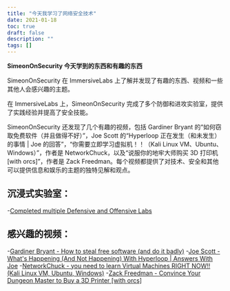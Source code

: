 ```yaml
---
title: "今天我学习了网络安全技术"
date: 2021-01-18
toc: true
draft: false
description: ""
tags: []
---
```


**SimeonOnSecurity 今天学到的东西和有趣的东西**

SimeonOnSecurity 在 ImmersiveLabs 上了解并发现了有趣的东西、视频和一些其他人会感兴趣的主题。

在 ImmersiveLabs 上，SimeonOnSecurity 完成了多个防御和进攻实验室，提供了实践经验并提高了安全技能。

SimeonOnSecurity 还发现了几个有趣的视频，包括 Gardiner Bryant 的“如何窃取免费软件（并且做得不好）”，Joe Scott 的“Hyperloop 正在发生（和未发生）的事情 | Joe 的回答”，“你需要立即学习虚拟机！！（Kali Linux VM、Ubuntu、Windows）”，作者是 NetworkChuck，以及“说服你的地牢大师购买 3D 打印机 [with orcs]”，作者是 Zack Freedman。每个视频都提供了对技术、安全和其他可以提供信息和娱乐的主题的独特见解和观点。

## 沉浸式实验室：
-[Completed multiple Defensive and Offensive Labs](https://www.immersivelabs.com/)

## 感兴趣的视频：
-[Gardiner Bryant - How to steal free software (and do it badly)](https://www.youtube.com/watch?v=7bYpZpTCUFA)
-[Joe Scott - What's Happening (And Not Happening) With Hyperloop | Answers With Joe](https://www.youtube.com/watch?v=23n94m96flc)
-[NetworkChuck - you need to learn Virtual Machines RIGHT NOW!! (Kali Linux VM, Ubuntu, Windows)](https://www.youtube.com/watch?v=wX75Z-4MEoM)
-[Zack Freedman - Convince Your Dungeon Master to Buy a 3D Printer [with orcs]](https://www.youtube.com/watch?v=Lvo61p1UVCQ)